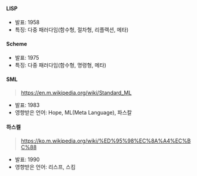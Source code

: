 #### LISP
- 발표: 1958
- 특징: 다중 패러다임(함수형, 절차형, 리플랙션, 메타)

#### Scheme
- 발표: 1975
- 특징: 다중 패러다임(함수형, 명령형, 메타)

#### SML
> https://en.m.wikipedia.org/wiki/Standard_ML

- 발표: 1983
- 영향받은 언어: Hope, ML(Meta Language), 파스칼

#### 하스켈
> https://ko.m.wikipedia.org/wiki/%ED%95%98%EC%8A%A4%EC%BC%88

- 발표: 1990
- 영향받은 언어: 리스프, 스킴